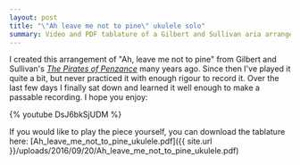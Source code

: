 ```yaml
---
layout: post
title: "\"Ah leave me not to pine\" ukulele solo"
summary: Video and PDF tablature of a Gilbert and Sullivan aria arranged for ukulele.
---
```


I created this arrangement of "Ah, leave me not to pine" from Gilbert and
Sullivan's [_The Pirates of
Penzance_](https://en.wikipedia.org/wiki/The_Pirates_of_Penzance) many years
ago. Since then I've played it quite a bit, but never practiced it with enough
rigour to record it. Over the last few days I finally sat down and learned it
well enough to make a passable recording. I hope you enjoy:

{% youtube DsJ6bkSjUDM %}

If you would like to play the piece yourself, you can download the tablature
here: [Ah_leave_me_not_to_pine_ukulele.pdf]({{ site.url }}/uploads/2016/09/20/Ah_leave_me_not_to_pine_ukulele.pdf)

